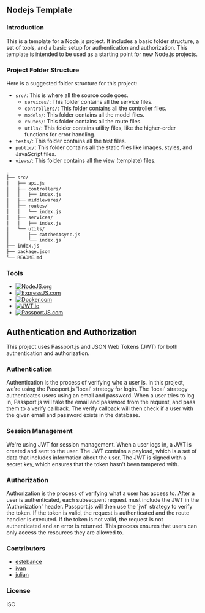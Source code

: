 ## Nodejs Template


### Introduction

This is a template for a Node.js project. It includes a basic folder structure, a set of tools, and a basic setup for authentication and authorization. This template is intended to be used as a starting point for new Node.js projects.

### Project Folder Structure
Here is a suggested folder structure for this project:

- `src/`: This is where all the source code goes.
    - `services/`: This folder contains all the service files.
    - `controllers/`: This folder contains all the controller files.
    - `models/`: This folder contains all the model files.
    - `routes/`: This folder contains all the route files.
    - `utils/`: This folder contains utility files, like the higher-order functions for error handling.
- `tests/`: This folder contains all the test files.
- `public/`: This folder contains all the static files like images, styles, and JavaScript files.
- `views/`: This folder contains all the view (template) files.

```markdown
.
├── src/
│   ├── api.js
│   ├── controllers/
│   │   ├── index.js
│   ├── middlewares/
│   ├── routes/
│   │   └── index.js
│   ├── services/
│   │   ├── index.js
│   └── utils/
│       ├── catchedAsync.js
│       └── index.js
├── index.js
├── package.json
└── README.md
```

### Tools

* [![NodeJS.org][NodeJS.org]][NodeJS-url]
* [![ExpressJS.com][ExpressJS.com]][ExpressJS-url]
* [![Docker.com][Docker.com]][Docker-url]
* [![JWT.io][JWT.io]][JWT-url]
* [![PassportJS.com][PassportJS.com]][PassportJS-url]


## Authentication and Authorization

This project uses Passport.js and JSON Web Tokens (JWT) for both authentication and authorization.

### Authentication

Authentication is the process of verifying who a user is. In this project, we're using the Passport.js 'local' strategy for login. The 'local' strategy authenticates users using an email and password. When a user tries to log in, Passport.js will take the email and password from the request, and pass them to a verify callback. The verify callback will then check if a user with the given email and password exists in the database.

### Session Management

We're using JWT for session management. When a user logs in, a JWT is created and sent to the user. The JWT contains a payload, which is a set of data that includes information about the user. The JWT is signed with a secret key, which ensures that the token hasn't been tampered with.

### Authorization

Authorization is the process of verifying what a user has access to. After a user is authenticated, each subsequent request must include the JWT in the 'Authorization' header. Passport.js will then use the 'jwt' strategy to verify the token. If the token is valid, the request is authenticated and the route handler is executed. If the token is not valid, the request is not authenticated and an error is returned. This process ensures that users can only access the resources they are allowed to.

### Contributors

- [estebance](https://github.com/estebance)
- [ivan](https://github.com/ivanlopeztbbc)
- [julian](https://github.com/bitjep)

### License

ISC



[NodeJS.org]: https://img.shields.io/badge/Node.js-43853D?style=for-the-badge&logo=node.js&logoColor=white (NodeJS.org)
[NodeJS-url]: https://nodejs.org/es/ (NodeJS.org)

[Docker.com]: https://img.shields.io/badge/Docker-2CA5E0?style=for-the-badge&logo=docker&logoColor=white (Docker.com)
[Docker-url]: https://www.docker.com/ (Docker.com)


[ExpressJS.com]: https://img.shields.io/badge/Express.js-404D59?style=for-the-badge (ExpressJS.com)
[ExpressJS-url]: https://expressjs.com/ (ExpressJS.com)

[JWT.io]: https://img.shields.io/badge/JSON%20Web%20Tokens-000000?style=for-the-badge&logo=json-web-tokens&logoColor=white (JWT.io)
[JWT-url]: https://jwt.io/ (JWT.io)

[PassportJS.com]: https://img.shields.io/badge/Passport.js-34E27A?style=for-the-badge&logo=passport&logoColor=white (PassportJS.com)
[PassportJS-url]: http://www.passportjs.org/ (PassportJS.com)

